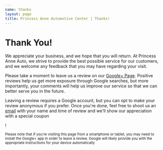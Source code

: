 ```yaml
---
name: thanks
layout: page
title: Princess Anne Automotive Center | Thanks!
---
```


<div class="hero-unit">
<h1 class="page-header">Thank You!</h1>
<p class="lead">We appreciate your business, and we hope that you will return. At Princess Anne Auto, we strive to provide the best possible service for our customers, and we welcome any feedback that you may have regarding your visit.</p>
<p>Please take a moment to leave us a review on our <a href="https://plus.google.com/105648438939826648677/about?gl=US&hl=en-US">Google+ Page</a>. Positive reviews help us get more exposure through Google searches, but more importantly, your comments will help us improve our service so that we can better serve you in the future.</p>
<p>Leaving a review requires a Google account, but you can opt to make your review anonymous if you prefer. Once you're done, feel free to shoot us an <a href="/contact/">email</a> with your name and time of review and we'll show our appreciation with a special coupon</p>!
<p><small>Please note that if you're visiting this page from a smartphone or tablet, you may need to install the Google+ app in order to leave a review. Google will likely provide you with the appropriate instructions for your device automatically<small></p>
</div>